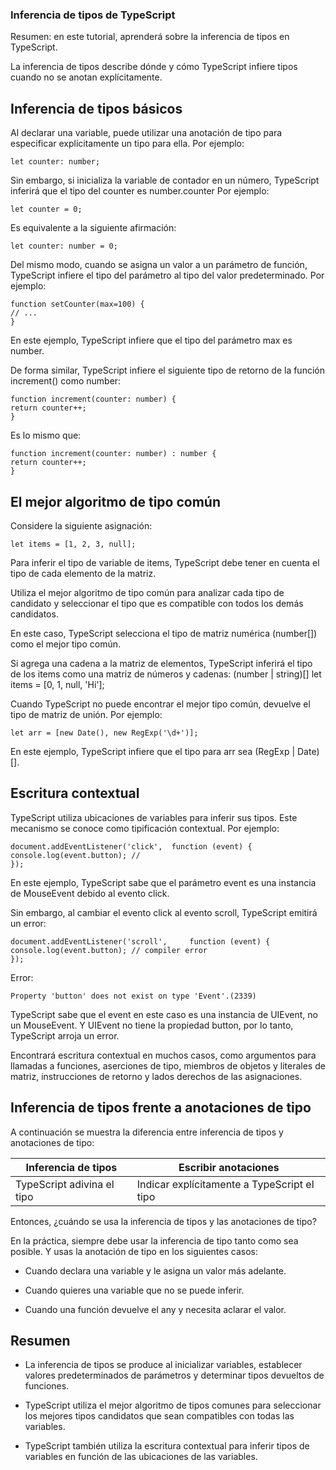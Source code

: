 ### Inferencia de tipos de TypeScript

Resumen: en este tutorial, aprenderá sobre la inferencia de tipos en TypeScript.

La inferencia de tipos describe dónde y cómo TypeScript infiere tipos cuando no se anotan explícitamente.

## Inferencia de tipos básicos

Al declarar una variable, puede utilizar una anotación de tipo para especificar explícitamente un tipo para ella. Por ejemplo:

    let counter: number;

Sin embargo, si inicializa la variable de contador en un número, TypeScript inferirá que el tipo del counter es number.counter Por ejemplo:

    let counter = 0;

Es equivalente a la siguiente afirmación:

    let counter: number = 0;

Del mismo modo, cuando se asigna un valor a un parámetro de función, TypeScript infiere el tipo del parámetro al tipo del valor predeterminado. Por ejemplo:

    function setCounter(max=100) {
    // ...
    }

En este ejemplo, TypeScript infiere que el tipo del parámetro max es number.

De forma similar, TypeScript infiere el siguiente tipo de retorno de la función increment() como number:

    function increment(counter: number) {
    return counter++;
    }

Es lo mismo que:

    function increment(counter: number) : number {
    return counter++;
    }

## El mejor algoritmo de tipo común

Considere la siguiente asignación:

    let items = [1, 2, 3, null];

Para inferir el tipo de variable de items, TypeScript debe tener en cuenta el tipo de cada elemento de la matriz.

Utiliza el mejor algoritmo de tipo común para analizar cada tipo de candidato y seleccionar el tipo que es compatible con todos los demás candidatos.

En este caso, TypeScript selecciona el tipo de matriz numérica (number[]) como el mejor tipo común.

Si agrega una cadena a la matriz de elementos, TypeScript inferirá el tipo de los items como una matriz de números y cadenas: (number | string)[]
let items = [0, 1, null, 'Hi'];

Cuando TypeScript no puede encontrar el mejor tipo común, devuelve el tipo de matriz de unión. Por ejemplo:

    let arr = [new Date(), new RegExp('\d+')];

En este ejemplo, TypeScript infiere que el tipo para arr sea (RegExp | Date)[].

## Escritura contextual

TypeScript utiliza ubicaciones de variables para inferir sus tipos. Este mecanismo se conoce como tipificación contextual. Por ejemplo:

    document.addEventListener('click',  function (event) {
    console.log(event.button); //
    });

En este ejemplo, TypeScript sabe que el parámetro event es una instancia de MouseEvent debido al evento click.

Sin embargo, al cambiar el evento click al evento scroll, TypeScript emitirá un error:

    document.addEventListener('scroll',     function (event) {
    console.log(event.button); // compiler error
    });

Error:

    Property 'button' does not exist on type 'Event'.(2339)

TypeScript sabe que el event en este caso es una instancia de UIEvent, no un MouseEvent. Y UIEvent no tiene la propiedad button, por lo tanto, TypeScript arroja un error.

Encontrará escritura contextual en muchos casos, como argumentos para llamadas a funciones, aserciones de tipo, miembros de objetos y literales de matriz, instrucciones de retorno y lados derechos de las asignaciones.

## Inferencia de tipos frente a anotaciones de tipo

A continuación se muestra la diferencia entre inferencia de tipos y anotaciones de tipo:

| Inferencia de tipos | Escribir anotaciones |
| ------------------- | -------------------- |
TypeScript adivina el tipo|Indicar explícitamente a TypeScript el tipo

Entonces, ¿cuándo se usa la inferencia de tipos y las anotaciones de tipo?

En la práctica, siempre debe usar la inferencia de tipo tanto como sea posible. Y usas la anotación de tipo en los siguientes casos:

* Cuando declara una variable y le asigna un valor más adelante.

* Cuando quieres una variable que no se puede inferir.

* Cuando una función devuelve el any y necesita aclarar el valor.

## Resumen
* La inferencia de tipos se produce al inicializar variables, establecer valores predeterminados de parámetros y determinar tipos devueltos de funciones.

* TypeScript utiliza el mejor algoritmo de tipos comunes para seleccionar los mejores tipos candidatos que sean compatibles con todas las variables.

* TypeScript también utiliza la escritura contextual para inferir tipos de variables en función de las ubicaciones de las variables.
